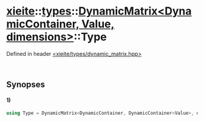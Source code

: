# [xieite](../../../../../xieite.md)\:\:[types](../../../../../types.md)\:\:[DynamicMatrix\<DynamicContainer, Value, dimensions\>](../../../dynamic_matrix.md)\:\:Type
Defined in header [<xieite/types/dynamic_matrix.hpp>](../../../../../../include/xieite/types/dynamic_matrix.hpp)

&nbsp;

## Synopses
#### 1)
```cpp
using Type = DynamicMatrix<DynamicContainer, DynamicContainer<Value>, dimensions - 1>::Type;
```

